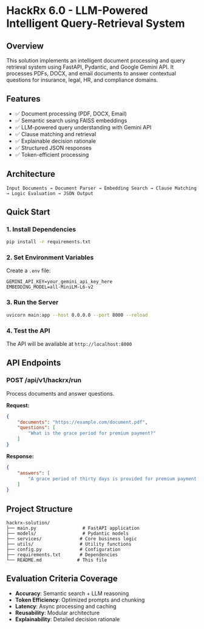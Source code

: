 # HackRx 6.0 - LLM-Powered Intelligent Query-Retrieval System

## Overview
This solution implements an intelligent document processing and query retrieval system using FastAPI, Pydantic, and Google Gemini API. It processes PDFs, DOCX, and email documents to answer contextual questions for insurance, legal, HR, and compliance domains.

## Features
- ✅ Document processing (PDF, DOCX, Email)
- ✅ Semantic search using FAISS embeddings
- ✅ LLM-powered query understanding with Gemini API
- ✅ Clause matching and retrieval
- ✅ Explainable decision rationale
- ✅ Structured JSON responses
- ✅ Token-efficient processing

## Architecture
```
Input Documents → Document Parser → Embedding Search → Clause Matching → Logic Evaluation → JSON Output
```

## Quick Start

### 1. Install Dependencies
```bash
pip install -r requirements.txt
```

### 2. Set Environment Variables
Create a `.env` file:
```
GEMINI_API_KEY=your_gemini_api_key_here
EMBEDDING_MODEL=all-MiniLM-L6-v2
```

### 3. Run the Server
```bash
uvicorn main:app --host 0.0.0.0 --port 8000 --reload
```

### 4. Test the API
The API will be available at `http://localhost:8000`

## API Endpoints

### POST /api/v1/hackrx/run
Process documents and answer questions.

**Request:**
```json
{
    "documents": "https://example.com/document.pdf",
    "questions": [
        "What is the grace period for premium payment?"
    ]
}
```

**Response:**
```json
{
    "answers": [
        "A grace period of thirty days is provided for premium payment..."
    ]
}
```

## Project Structure
```
hackrx-solution/
├── main.py                 # FastAPI application
├── models/                 # Pydantic models
├── services/              # Core business logic
├── utils/                 # Utility functions
├── config.py              # Configuration
├── requirements.txt       # Dependencies
└── README.md             # This file
```

## Evaluation Criteria Coverage
- **Accuracy**: Semantic search + LLM reasoning
- **Token Efficiency**: Optimized prompts and chunking
- **Latency**: Async processing and caching
- **Reusability**: Modular architecture
- **Explainability**: Detailed decision rationale
